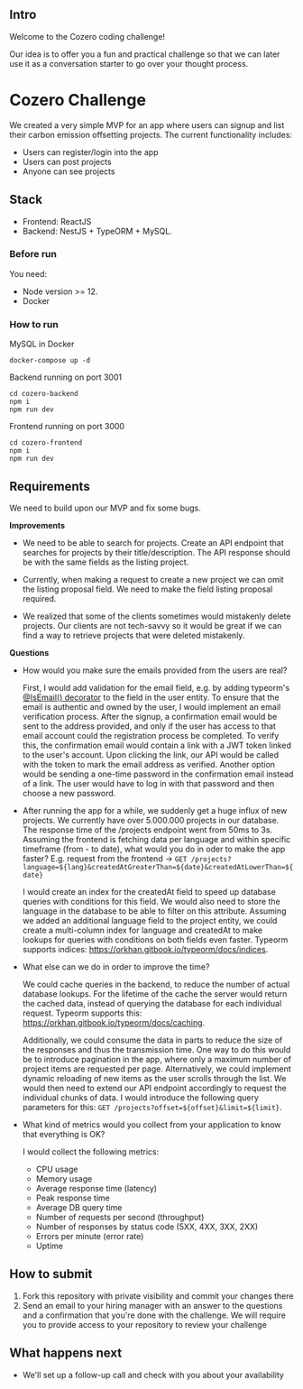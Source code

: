 ## Intro

Welcome to the Cozero coding challenge!

Our idea is to offer you a fun and practical challenge so that we can later use it as a conversation starter to go over your thought process.

# Cozero Challenge

We created a very simple MVP for an app where users can signup and list their carbon emission
offsetting projects. The current functionality includes:

- Users can register/login into the app
- Users can post projects
- Anyone can see projects

## Stack

- Frontend: ReactJS
- Backend: NestJS + TypeORM + MySQL.

### Before run

You need:

- Node version >= 12.
- Docker


### How to run

MySQL in Docker
```
docker-compose up -d
```

Backend running on port 3001
```
cd cozero-backend
npm i
npm run dev
```

Frontend running on port 3000
```
cd cozero-frontend
npm i
npm run dev
```

## Requirements

We need to build upon our MVP and fix some bugs.

**Improvements**

- We need to be able to search for projects. Create an API endpoint that searches for projects by their title/description. The API response should be with the same fields as the listing project. 

- Currently, when making a request to create a new project we can omit the listing proposal field. We need to make the field listing proposal required.

- We realized that some of the clients sometimes would mistakenly delete projects.
Our clients are not tech-savvy so it would be great if we can find a way to retrieve
projects that were deleted mistakenly.

**Questions**

- How would you make sure the emails provided from the users are real?

  First, I would add validation for the email field, e.g. by adding typeorm's [@IsEmail() decorator](https://orkhan.gitbook.io/typeorm/docs/validation) to the field in the user entity. To ensure that the email is authentic and owned by the user, I would implement an email verification process. After the signup, a confirmation email would be sent to the address provided, and only if the user has access to that email account could the registration process be completed. To verify this, the confirmation email would contain a link with a JWT token linked to the user's account. Upon clicking the link, our API would be called with the token to mark the email address as verified. Another option would be sending a one-time password in the confirmation email instead of a link. The user would have to log in with that password and then choose a new password.

- After running the app for a while, we suddenly get a huge influx of new projects. We currently have over 5.000.000 projects in our database. The response time of the /projects endpoint went from 50ms to 3s. Assuming the frontend is fetching data per language and within specific timeframe (from - to date), what would you do in oder to make the app faster? E.g. request from the frontend -> `GET /projects?language=${lang}&createdAtGreaterThan=${date}&createdAtLowerThan=${date}`

  I would create an index for the createdAt field to speed up database queries with conditions for this field. We would also need to store the language in the database to be able to filter on this attribute. Assuming we added an additional language field to the project entity, we could create a multi-column index for language and createdAt to make lookups for queries with conditions on both fields even faster. Typeorm supports indices: https://orkhan.gitbook.io/typeorm/docs/indices.

- What else can we do in order to improve the time?

  We could cache queries in the backend, to reduce the number of actual database lookups. For the lifetime of the cache the server would return the cached data, instead of querying the database for each individual request. Typeorm supports this: https://orkhan.gitbook.io/typeorm/docs/caching.

  Additionally, we could consume the data in parts to reduce the size of the responses and thus the transmission time. One way to do this would be to introduce pagination in the app, where only a maximum number of project items are requested per page. Alternatively, we could implement dynamic reloading of new items as the user scrolls through the list. We would then need to extend our API endpoint accordingly to request the individual chunks of data. I would introduce the following query parameters for this: `GET /projects?offset=${offset}&limit=${limit}`.

- What kind of metrics would you collect from your application to know that everything is OK?

  I would collect the following metrics:
    - CPU usage
    - Memory usage
    - Average response time (latency)
    - Peak response time
    - Average DB query time
    - Number of requests per second (throughput)
    - Number of responses by status code (5XX, 4XX, 3XX, 2XX)
    - Errors per minute (error rate)
    - Uptime

## How to submit
1. Fork this repository with private visibility and commit your changes there
3. Send an email to your hiring manager with an answer to the questions and a confirmation that you're done with the challenge. We will require you to provide access to your repository to review your challenge

## What happens next
- We'll set up a follow-up call and check with you about your availability

